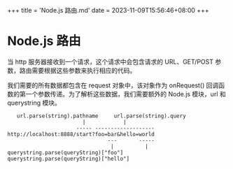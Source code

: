 +++
title = 'Node.js 路由.md'
date = 2023-11-09T15:56:46+08:00
+++

# Node.js 路由

当 http 服务器接收到一个请求，这个请求中会包含请求的 URL、GET/POST 参数，路由需要根据这些参数来执行相应的代码。

我们需要的所有数据都包含在 request 对象中，该对象作为 onRequest() 回调函数的第一个参数传递。为了解析这些数据，我们需要额外的 Node.js 模块，url 和 querystring 模块。

```
   url.parse(string).pathname     url.parse(string).query
                        |            |
                      -----	------------------- 
http://localhost:8888/start?foo=bar&hello=world
                                ---       -----
                                 |	        |
querystring.parse(queryString)["foo"]     querystring.parse(queryString)["hello"]
```

